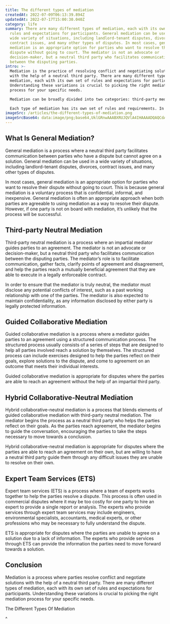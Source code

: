 ```yaml
---
title: The different types of mediation
createdAt: 2022-07-09T06:13:39.894Z
updatedAt: 2022-07-17T15:00:30.040Z
category: life
summary: There are many different types of mediation, each with its own set of
  rules and expectations for participants. General mediation can be used in a
  wide variety of situations, including landlord-tenant disputes, divorces,
  contract issues, and many other types of disputes. In most cases, general
  mediation is an appropriate option for parties who want to resolve their
  dispute without going to court. The mediator is not an advocate or
  decision-maker, but a neutral third party who facilitates communication
  between the disputing parties.
intro: >-
  Mediation is the practice of resolving conflict and negotiating solutions
  with the help of a neutral third party. There are many different types of
  mediation, each with its own set of rules and expectations for participants.
  Understanding these variations is crucial to picking the right mediation
  process for your specific needs. 

  Mediation can be broadly divided into two categories: third-party mediation, where an impartial mediator helps parties reach agreement; and collaborative or problem-solving mediation, where the mediator acts as a guide who helps both parties negotiate in good faith and move towards a mutually beneficial solution. 

  Each type of mediation has its own set of rules and requirements. In this blog post we’ll explore some of the most common forms of mediation, including general mediation, third-party neutral mediation, guided collaborative mediation, hybrid collaborative-neutral mediation and expert team services (ETS).
imageSrc: /articles/the-different-types-of-mediation.png
imageSrcBase64: data:image/png;base64,UklGRnwAAABXRUJQVlA4IHAAAADQAQCdASoKAAoAAUAmJbACdADZeoFugAD+W+4FQxb8yPUexLDPPJLYjocX8wALftn62wA6qxDnzZFQCIBCCn6o/wzv/1TFP1H5gL2l533WlU/k135b7oTGf/NFzeFn5u8186yd4QRVR6H/wdynkQAA
---
```


## What Is General Mediation?

General mediation is a process where a neutral third party facilitates communication between parties who have a dispute but cannot agree on a solution. General mediation can be used in a wide variety of situations, including landlord-tenant disputes, divorces, contract issues, and many other types of disputes.

In most cases, general mediation is an appropriate option for parties who want to resolve their dispute without going to court. This is because general mediation is a voluntary process that is confidential, informal, and inexpensive.
General mediation is often an appropriate approach when both parties are agreeable to using mediation as a way to resolve their dispute.
However, if one party is not on board with mediation, it’s unlikely that the process will be successful.

## Third-party Neutral Mediation

Third-party neutral mediation is a process where an impartial mediator guides parties to an agreement. The mediator is not an advocate or decision-maker, but a neutral third party who facilitates communication between the disputing parties. The mediator’s role is to facilitate communication, gather facts, clarify points of agreement and disagreement, and help the parties reach a mutually beneficial agreement that they are able to execute in a legally enforceable contract.

In order to ensure that the mediator is truly neutral, the mediator must disclose any potential conflicts of interest, such as a past working relationship with one of the parties. The mediator is also expected to maintain confidentiality, as any information disclosed by either party is legally protected information.

## Guided Collaborative Mediation

Guided collaborative mediation is a process where a mediator guides parties to an agreement using a structured communication process. The structured process usually consists of a series of steps that are designed to help all parties involved reach a solution by themselves. The structured process can include exercises designed to help the parties reflect on their goals, explore solutions to the dispute, and come to agreement on an outcome that meets their individual interests.

Guided collaborative mediation is appropriate for disputes where the parties are able to reach an agreement without the help of an impartial third party.

## Hybrid Collaborative-Neutral Mediation

Hybrid collaborative-neutral mediation is a process that blends elements of guided collaborative mediation with third-party neutral mediation. The mediator begins the process as a neutral third party who helps the parties reflect on their goals. As the parties reach agreement, the mediator begins to guide the conversation, encouraging the parties to take the steps necessary to move towards a conclusion.

Hybrid collaborative-neutral mediation is appropriate for disputes where the parties are able to reach an agreement on their own, but are willing to have a neutral third party guide them through any difficult issues they are unable to resolve on their own.

## Expert Team Services (ETS)

Expert team services (ETS) is a process where a team of experts works together to help the parties resolve a dispute. This process is often used in commercial disputes where it may be too costly for one party to hire an expert to provide a single report or analysis. The experts who provide services through expert team services may include engineers, environmental specialists, accountants, medical experts, or other professions who may be necessary to fully understand the dispute.

ETS is appropriate for disputes where the parties are unable to agree on a solution due to a lack of information. The experts who provide services through ETS can provide the information the parties need to move forward towards a solution.

## Conclusion

Mediation is a process where parties resolve conflict and negotiate solutions with the help of a neutral third party. There are many different types of mediation, each with its own set of rules and expectations for participants. Understanding these variations is crucial to picking the right mediation process for your specific needs.

The Different Types Of Mediation































































































^

